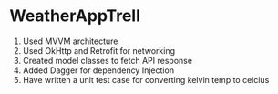 # WeatherAppTrell


1. Used MVVM architecture
2. Used OkHttp and Retrofit for networking
3. Created model classes to fetch API response
4. Added Dagger for dependency Injection
5. Have written a unit test case for converting kelvin temp to celcius

